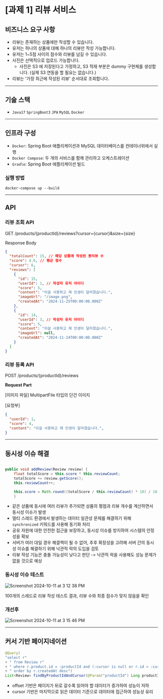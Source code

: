 # [과제 1] 리뷰 서비스

## 비즈니스 요구 사항
- 리뷰는 존재하는 상품에만 작성할 수 있습니다.
- 유저는 하나의 상품에 대해 하나의 리뷰만 작성 가능합니다.
- 유저는 1~5점 사이의 점수와 리뷰를 남길 수 있습니다.
- 사진은 선택적으로 업로드 가능합니다.
    - 사진은 S3 에 저장된다고 가정하고, S3 적재 부분은 dummy 구현체를 생성합니다.
      (실제 S3 연동을 할 필요는 없습니다.)
- 리뷰는 '가장 최근에 작성된 리뷰' 순서대로 조회합니다.
---

## 기술 스택

- `Java17` `SpringBoot3` `JPA` `MySQL` `Docker`
---

## 인프라 구성

- `Docker`: Spring Boot 애플리케이션과 MySQL 데이터베이스를 컨테이너위에서 실행
- `Docker Compose`: 두 개의 서비스를 함께 관리하고 오케스트레이션
- `Gradle`: Spring Boot 애플리케이션 빌드

### 실행 방법
```
docker-compose up --build
```

---
## API

### **리뷰 조회 API**
GET  /products/{productId}/reviews?cursor={cursor}&size={size}

Response Body
``` json
{
  "totalCount": 15, // 해당 상품에 작성된 총리뷰 수
  "score": 4.6, // 평균 점수
  "cursor": 6,
  "reviews": [
    {
      "id": 15,
      "userId": 1, // 작성자 유저 아이디
      "score": 5,
      "content": "이걸 사용하고 제 인생이 달라졌습니다.",
      "imageUrl": "/image.png",
      "createdAt": "2024-11-25T00:00:00.000Z"
    },
    {
      "id": 14,
      "userId": 3, // 작성자 유저 아이디
      "score": 5,
      "content": "이걸 사용하고 제 인생이 달라졌습니다.",
      "imageUrl": null,
      "createdAt": "2024-11-24T00:00:00.000Z"
    }
  ]
}
```

### **리뷰 등록 API**
POST  /products/{productId}/reviews

**Request Part**

[이미지 파일]
MultipartFile 타입의 단건 이미지

[요청부]
``` json
{
  "userId": 1,
  "score": 4,
  "content": "이걸 사용하고 제 인생이 달라졌습니다.",
}
```
---
## **동시성 이슈 해결**
``` java

public void addReview(Review review) {
    float totalScore = this.score * this.reviewCount;
    totalScore += review.getScore();
    this.reviewCount++;

    this.score = Math.round((totalScore / this.reviewCount) * 10) / 10.0f;
    }

```
- 같은 상품에 동시에 여러 리뷰가 추가되면 상품의 평점과 리뷰 개수를 계산하면서 동시성 이슈가 발생
- 멀티 스레드 환경에서 발생하는 데이터 일관성 문제를 해결하기 위해 `synchronized` 키워드를 사용해 동기화 처리
- 공유 자원에 대한 안전한 접근을 보장하고, 동시성 이슈를 방지하여 시스템의 안정성을 확보
- 서버가 여러 대일 경우 해결책이 될 수 없어, 추후 확장성을 고려해 서버 간의 동시성 이슈를 해결하기 위해 낙관적 락의 도입을 검토
- 리뷰 작성 기능은 충돌 가능성이 낮다고 판단 -> 낙관적 락을 사용해도 성능 문제가 없을 것으로 예상


### 동시성 이슈 테스트
![Screenshot 2024-10-11 at 3 12 38 PM](https://github.com/user-attachments/assets/f6867190-4117-4427-a679-49566bc44d31)

100개의 스레드로 리뷰 작성 테스트 결과, 리뷰 수와 최종 점수가 맞지 않음을 확인

### 개선후
![Screenshot 2024-10-11 at 3 15 46 PM](https://github.com/user-attachments/assets/6d30e651-9cfd-42ed-90b7-e81356949f63)

---

## 커서 기반 페이지네이션
``` java
@Query(
"select r"
+ " from Review r"
+ " where r.product.id = :productId and (:cursor is null or r.id < :cursor)"
+ " order by r.createdAt desc")
List<Review> findByProductIdAndCursor(@Param("productId") Long productId, Long cursor, PageRequest pageRequest);
```

- offset 기반은 페이지가 뒤로 갈수록 읽어야 할 데이터가 증가하여 성능이 저하
- cursor 기반은 마지막으로 읽은 데이터 기준으로 데이터에 접근하여 성능상 유리

